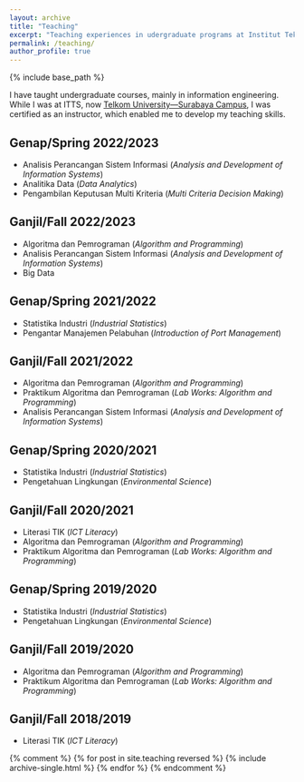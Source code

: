```yaml
---
layout: archive
title: "Teaching"
excerpt: "Teaching experiences in udergraduate programs at Institut Teknologi Telkom Surabaya"
permalink: /teaching/
author_profile: true
---
```


{% include base_path %}

I have taught undergraduate courses, mainly in information engineering. While I was at ITTS, now [Telkom University—Surabaya Campus](https://surabaya.telkomuniversity.ac.id), I was certified as an instructor, which enabled me to develop my teaching skills.

## Genap/Spring 2022/2023
- Analisis Perancangan Sistem Informasi (_Analysis and Development of Information Systems_)
- Analitika Data (_Data Analytics_)
- Pengambilan Keputusan Multi Kriteria (_Multi Criteria Decision Making_)

## Ganjil/Fall 2022/2023
- Algoritma dan Pemrograman (_Algorithm and Programming_)
- Analisis Perancangan Sistem Informasi (_Analysis and Development of Information Systems_)
- Big Data

## Genap/Spring 2021/2022
- Statistika Industri (_Industrial Statistics_)
- Pengantar Manajemen Pelabuhan (_Introduction of Port Management_)

## Ganjil/Fall 2021/2022
- Algoritma dan Pemrograman (_Algorithm and Programming_)
- Praktikum Algoritma dan Pemrograman (_Lab Works: Algorithm and Programming_)
- Analisis Perancangan Sistem Informasi (_Analysis and Development of Information Systems_)

## Genap/Spring 2020/2021
- Statistika Industri (_Industrial Statistics_)
- Pengetahuan Lingkungan (_Environmental Science_)

## Ganjil/Fall 2020/2021
- Literasi TIK (_ICT Literacy_)
- Algoritma dan Pemrograman (_Algorithm and Programming_)
- Praktikum Algoritma dan Pemrograman (_Lab Works: Algorithm and Programming_)

## Genap/Spring 2019/2020
- Statistika Industri (_Industrial Statistics_)
- Pengetahuan Lingkungan (_Environmental Science_)

## Ganjil/Fall 2019/2020
- Algoritma dan Pemrograman (_Algorithm and Programming_)
- Praktikum Algoritma dan Pemrograman (_Lab Works: Algorithm and Programming_)

## Ganjil/Fall 2018/2019
- Literasi TIK (_ICT Literacy_)

{% comment %}
{% for post in site.teaching reversed %}
  {% include archive-single.html %}
{% endfor %}
{% endcomment %}
